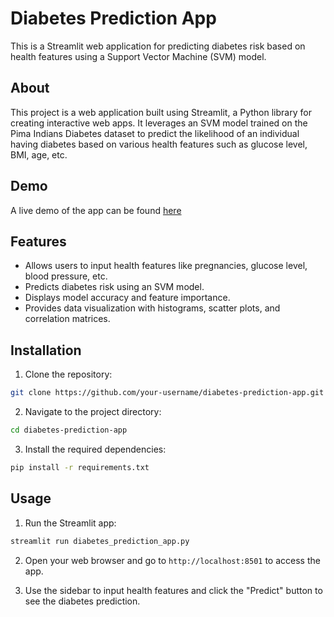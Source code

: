 # Diabetes Prediction App

This is a Streamlit web application for predicting diabetes risk based on health features using a Support Vector Machine (SVM) model.

## About

This project is a web application built using Streamlit, a Python library for creating interactive web apps. It leverages an SVM model trained on the Pima Indians Diabetes dataset to predict the likelihood of an individual having diabetes based on various health features such as glucose level, BMI, age, etc.

## Demo

A live demo of the app can be found [here](https://ayush-dass-diabetes-prediction-m-diabetes-prediction-app-jdnxzb.streamlit.app/)

## Features

- Allows users to input health features like pregnancies, glucose level, blood pressure, etc.
- Predicts diabetes risk using an SVM model.
- Displays model accuracy and feature importance.
- Provides data visualization with histograms, scatter plots, and correlation matrices.

## Installation

1. Clone the repository:

```bash
git clone https://github.com/your-username/diabetes-prediction-app.git
```

2. Navigate to the project directory:

```bash
cd diabetes-prediction-app
```

3. Install the required dependencies:

```bash
pip install -r requirements.txt
```

## Usage

1. Run the Streamlit app:

```bash
streamlit run diabetes_prediction_app.py
```

2. Open your web browser and go to `http://localhost:8501` to access the app.

3. Use the sidebar to input health features and click the "Predict" button to see the diabetes prediction.

